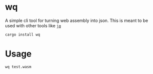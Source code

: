 # wq

A simple cli tool for turning web assembly into json. This is meant to be used with other tools like [`jq`](https://stedolan.github.io/jq/)

```
cargo install wq
```
# Usage

```
wq test.wasm
```